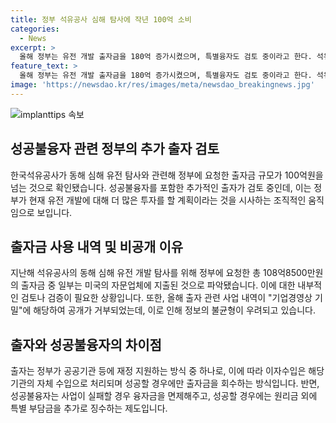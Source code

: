 ```yaml
---
title: 정부 석유공사 심해 탐사에 작년 100억 소비
categories:
  - News
excerpt: >
  올해 정부는 유전 개발 출자금을 180억 증가시켰으며, 특별융자도 검토 중이라고 한다. 석유공사가 출자금을 요청한 명목과 관련된 내역은 공개되지 않았고, 이에 대한 논란이 일고 있다. 특히, 출자금이 액트지오에 지출되는 것과 관련한 의혹도 제기되고 있다. 석유공사는 지난 5년간 정부에 배당한 것이 없는 반면, 정부는 올해 출자금 증가와 함께 성공불융자도 활용할 계획이라고 한다. 이에 대한 국회의 논란과 함께 공개되지 않는 내역에 대한 요구가 제기되고 있다.
feature_text: >
  올해 정부는 유전 개발 출자금을 180억 증가시켰으며, 특별융자도 검토 중이라고 한다. 석유공사가 출자금을 요청한 명목과 관련된 내역은 공개되지 않았고, 이에 대한 논란이 일고 있다. 특히, 출자금이 액트지오에 지출되는 것과 관련한 의혹도 제기되고 있다. 석유공사는 지난 5년간 정부에 배당한 것이 없는 반면, 정부는 올해 출자금 증가와 함께 성공불융자도 활용할 계획이라고 한다. 이에 대한 국회의 논란과 함께 공개되지 않는 내역에 대한 요구가 제기되고 있다.
image: 'https://newsdao.kr/res/images/meta/newsdao_breakingnews.jpg'
---
```


<p><img src="https://newsdao.kr/res/images/meta/newsdao_breakingnews.jpg" alt="implanttips 속보" /></p>

<h2 data-ke-size="size26">성공불융자 관련 정부의 추가 출자 검토</h2>

<p data-ke-size="size16">한국석유공사가 동해 심해 유전 탐사와 관련해 정부에 요청한 출자금 규모가 100억원을 넘는 것으로 확인됐습니다. 성공불융자를 포함한 추가적인 출자가 검토 중인데, 이는 정부가 현재 유전 개발에 대해 더 많은 투자를 할 계획이라는 것을 시사하는 조직적인 움직임으로 보입니다.</p>

<h2 data-ke-size="size26">출자금 사용 내역 및 비공개 이유</h2>

<p data-ke-size="size16">지난해 석유공사의 동해 심해 유전 개발 탐사를 위해 정부에 요청한 총 108억8500만원의 출자금 중 일부는 미국의 자문업체에 지출된 것으로 파악됐습니다. 이에 대한 내부적인 검토나 검증이 필요한 상황입니다. 또한, 올해 출자 관련 사업 내역이 "기업경영상 기밀"에 해당하여 공개가 거부되었는데, 이로 인해 정보의 불균형이 우려되고 있습니다.</p>

<h2 data-ke-size="size26">출자와 성공불융자의 차이점</h2>

<p data-ke-size="size16">출자는 정부가 공공기관 등에 재정 지원하는 방식 중 하나로, 이에 따라 이자수입은 해당 기관의 자체 수입으로 처리되며 성공할 경우에만 출자금을 회수하는 방식입니다. 반면, 성공불융자는 사업이 실패할 경우 융자금을 면제해주고, 성공할 경우에는 원리금 외에 특별 부담금을 추가로 징수하는 제도입니다.</p>

